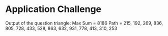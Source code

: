 # Application Challenge

Output of the question triangle:
Max Sum = 8186
Path = 215, 192, 269, 836, 805, 728, 433, 528, 863, 632, 931, 778, 413, 310, 253
